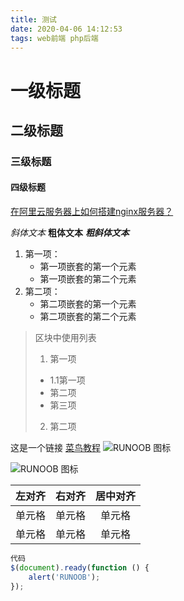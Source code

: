 ```yaml
---
title: 测试
date: 2020-04-06 14:12:53
tags: web前端 php后端
---
```

# 一级标题
## 二级标题
### 三级标题
#### 四级标题

<!-- more -->
[在阿里云服务器上如何搭建nginx服务器？](https://yq.aliyun.com/articles/700682) 

*斜体文本*
**粗体文本**
***粗斜体文本***
1. 第一项：
    - 第一项嵌套的第一个元素
    - 第一项嵌套的第二个元素
2. 第二项：
    - 第二项嵌套的第一个元素
    - 第二项嵌套的第二个元素

> 区块中使用列表
> 1. 第一项
> + 1.1第一项
> + 第二项
> + 第三项
> 2. 第二项

这是一个链接 [菜鸟教程](https://www.runoob.com)
![RUNOOB 图标](http://static.runoob.com/images/runoob-logo.png)

![RUNOOB 图标](http://static.runoob.com/images/runoob-logo.png "RUNOOB")

| 左对齐 | 右对齐 | 居中对齐 |
| :-----| ----: | :----: |
| 单元格 | 单元格 | 单元格 |
| 单元格 | 单元格 | 单元格 |

```javascript
代码
$(document).ready(function () {
    alert('RUNOOB');
});
```